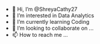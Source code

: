 - 👋 Hi, I’m @ShreyaCathy27
- 👀 I’m interested in Data Analytics
- 🌱 I’m currently learning Coding
- 💞️ I’m looking to collaborate on ...
- 📫 How to reach me ...

<!---
ShreyaCathy27/ShreyaCathy27 is a ✨ special ✨ repository because its `README.md` (this file) appears on your GitHub profile.
You can click the Preview link to take a look at your changes.
--->
